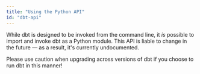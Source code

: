 ```yaml
---
title: "Using the Python API"
id: "dbt-api"
---
```


While dbt is designed to be invoked from the command line, it _is_ possible to import and invoke dbt as a Python module. This API is liable to change in the future — as a result, it's currently undocumented.

Please use caution when upgrading across versions of dbt if you choose to run dbt in this manner!

